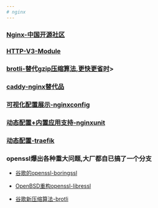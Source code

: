 ```yaml
---
# nginx
---
```


### [Nginx-中国开源社区](https://www.nginx.org.cn)

### [HTTP-V3-Module](https://quic.nginx.org/)

### [brotli-替代gzip压缩算法,更快更省时](h<https://github.com/google/ngx_brotli)>

### [caddy-nginx替代品](https://github.com/caddyserver/caddy)

### [可视化配置展示-nginxconfig](https://github.com/digitalocean/nginxconfig.io)

### [动态配置+内置应用支持-nginxunit](http://unit.nginx.org/)

### [动态配置-traefik](http://traefik.cn/)

### openssl爆出各种重大问题,大厂都自已搞了一个分支

* [谷歌的openssl-boringssl](https://github.com/google/boringssl)

* [OpenBSD重构openssl-libressl](https://www.libressl.org/)

* [谷歌新压缩算法-brotli](https://github.com/google/ngx_brotli)
